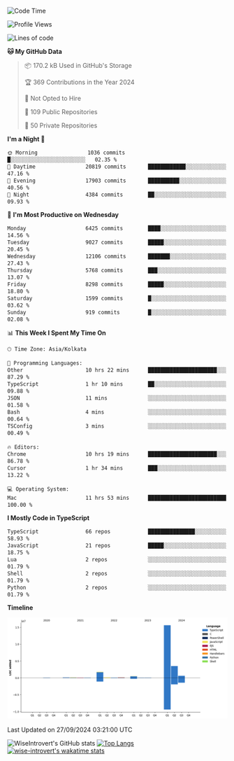 <!--START_SECTION:waka-->
![Code Time](http://img.shields.io/badge/Code%20Time-1%2C636%20hrs%2017%20mins-blue)

![Profile Views](http://img.shields.io/badge/Profile%20Views-3-blue)

![Lines of code](https://img.shields.io/badge/From%20Hello%20World%20I%27ve%20Written-22.7%20million%20lines%20of%20code-blue)

**🐱 My GitHub Data** 

> 📦 170.2 kB Used in GitHub's Storage 
 > 
> 🏆 369 Contributions in the Year 2024
 > 
> 🚫 Not Opted to Hire
 > 
> 📜 109 Public Repositories 
 > 
> 🔑 50 Private Repositories 
 > 
**I'm a Night 🦉** 

```text
🌞 Morning                1036 commits        █░░░░░░░░░░░░░░░░░░░░░░░░   02.35 % 
🌆 Daytime                20819 commits       ████████████░░░░░░░░░░░░░   47.16 % 
🌃 Evening                17903 commits       ██████████░░░░░░░░░░░░░░░   40.56 % 
🌙 Night                  4384 commits        ██░░░░░░░░░░░░░░░░░░░░░░░   09.93 % 
```
📅 **I'm Most Productive on Wednesday** 

```text
Monday                   6425 commits        ████░░░░░░░░░░░░░░░░░░░░░   14.56 % 
Tuesday                  9027 commits        █████░░░░░░░░░░░░░░░░░░░░   20.45 % 
Wednesday                12106 commits       ███████░░░░░░░░░░░░░░░░░░   27.43 % 
Thursday                 5768 commits        ███░░░░░░░░░░░░░░░░░░░░░░   13.07 % 
Friday                   8298 commits        █████░░░░░░░░░░░░░░░░░░░░   18.80 % 
Saturday                 1599 commits        █░░░░░░░░░░░░░░░░░░░░░░░░   03.62 % 
Sunday                   919 commits         █░░░░░░░░░░░░░░░░░░░░░░░░   02.08 % 
```


📊 **This Week I Spent My Time On** 

```text
🕑︎ Time Zone: Asia/Kolkata

💬 Programming Languages: 
Other                    10 hrs 22 mins      ██████████████████████░░░   87.29 % 
TypeScript               1 hr 10 mins        ██░░░░░░░░░░░░░░░░░░░░░░░   09.88 % 
JSON                     11 mins             ░░░░░░░░░░░░░░░░░░░░░░░░░   01.58 % 
Bash                     4 mins              ░░░░░░░░░░░░░░░░░░░░░░░░░   00.64 % 
TSConfig                 3 mins              ░░░░░░░░░░░░░░░░░░░░░░░░░   00.49 % 

🔥 Editors: 
Chrome                   10 hrs 19 mins      ██████████████████████░░░   86.78 % 
Cursor                   1 hr 34 mins        ███░░░░░░░░░░░░░░░░░░░░░░   13.22 % 

💻 Operating System: 
Mac                      11 hrs 53 mins      █████████████████████████   100.00 % 
```

**I Mostly Code in TypeScript** 

```text
TypeScript               66 repos            ███████████████░░░░░░░░░░   58.93 % 
JavaScript               21 repos            █████░░░░░░░░░░░░░░░░░░░░   18.75 % 
Lua                      2 repos             ░░░░░░░░░░░░░░░░░░░░░░░░░   01.79 % 
Shell                    2 repos             ░░░░░░░░░░░░░░░░░░░░░░░░░   01.79 % 
Python                   2 repos             ░░░░░░░░░░░░░░░░░░░░░░░░░   01.79 % 
```



**Timeline**

![Lines of Code chart](https://raw.githubusercontent.com/wise-introvert/wise-introvert/master/assets/bar_graph.png)


 Last Updated on 27/09/2024 03:21:00 UTC
<!--END_SECTION:waka-->

![WiseIntrovert's GitHub stats](https://github-readme-stats.vercel.app/api?username=wise-introvert&count_private=true&show_icons=true)
[![Top Langs](https://github-readme-stats.vercel.app/api/top-langs/?username=wise-introvert&langs_count=10)](https://github.com/anuraghazra/github-readme-stats)
[![wise-introvert's wakatime stats](https://github-readme-stats.vercel.app/api/wakatime?username=wiseintrovert)](https://github.com/anuraghazra/github-readme-stats)
